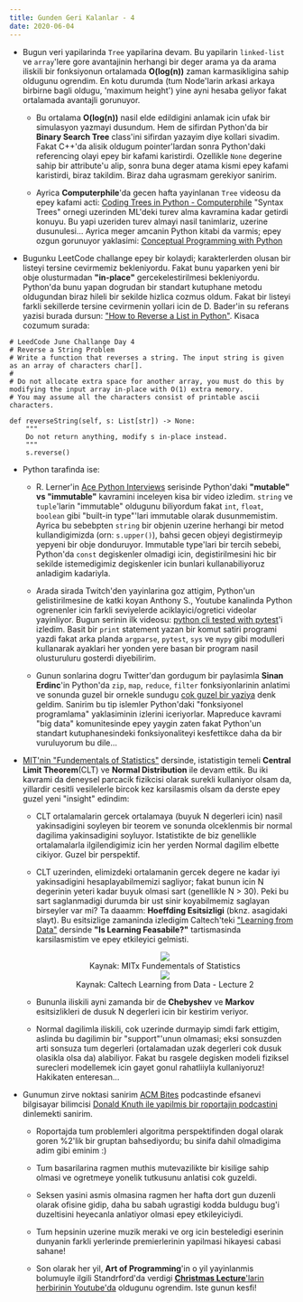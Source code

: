 ```yaml
---
title: Gunden Geri Kalanlar - 4
date: 2020-06-04
---
```


* Bugun veri yapilarinda `Tree` yapilarina devam. Bu yapilarin `linked-list` ve `array`'lere gore avantajinin herhangi bir deger arama ya da arama iliskili bir fonksiyonun ortalamada **O(log(n))** zaman karmasikligina sahip oldugunu ogrendim. En kotu durumda (tum Node'larin arkasi arkaya birbirne bagli oldugu, 'maximum height') yine ayni hesaba geliyor fakat ortalamada avantajli gorunuyor. 

	- Bu ortalama **O(log(n))** nasil elde edildigini anlamak icin ufak bir simulasyon yazmayi dusundum. Hem de sifirdan Python'da bir **Binary Search Tree** class'ini sifirdan yazayim diye kollari sivadim. Fakat C++'da alisik oldugum pointer'lardan sonra Python'daki referencing olayi epey bir kafami karistirdi. Ozellikle `None` degerine sahip bir attribute'u alip, sonra buna deger atama kismi epey kafami karistirdi, biraz takildim. Biraz daha ugrasmam gerekiyor sanirim.

	- Ayrica **Computerphile**'da gecen hafta yayinlanan `Tree` videosu da epey kafami acti: [Coding Trees in Python - Computerphile](https://www.youtube.com/watch?v=7tCNu4CnjVc&t=12s) "Syntax Trees" ornegi uzerinden ML'deki turev alma kavramina kadar getirdi konuyu. Bu yapi uzeriden turev almayi nasil tanimlariz, uzerine dusunulesi... Ayrica meger amcanin Python kitabi da varmis; epey ozgun gorunuyor yaklasimi: [Conceptual Programming with Python](http://www.cs.nott.ac.uk/~pszit/cp.html#Videos)

* Bugunku LeetCode challange epey bir kolaydi; karakterlerden olusan bir listeyi tersine cevirmemiz bekleniyordu. Fakat bunu yaparken yeni bir obje olusturmadan **"in-place"** gercekelestirilmesi bekleniyordu. Python'da bunu yapan dogrudan bir standart kutuphane metodu oldugundan biraz hileli bir sekilde hizlica cozmus oldum. Fakat bir listeyi farkli sekillerde tersine cevirmenin yollari icin de D. Bader'in su referans yazisi burada dursun: ["How to Reverse a List in Python"](https://dbader.org/blog/python-reverse-list). Kisaca cozumum surada:

```
# LeedCode June Challange Day 4
# Reverse a String Problem
# Write a function that reverses a string. The input string is given as an array of characters char[].
# 
# Do not allocate extra space for another array, you must do this by modifying the input array in-place with O(1) extra memory.
# You may assume all the characters consist of printable ascii characters.

def reverseString(self, s: List[str]) -> None:
    """
    Do not return anything, modify s in-place instead.
    """
    s.reverse()
```

* Python tarafinda ise:

	- R. Lerner'in [Ace Python Interviews]() serisinde Python'daki **"mutable" vs "immutable"** kavramini inceleyen kisa bir video izledim. `string` ve `tuple`'larin "immutable" oldugunu biliyordum fakat `int`, `float`, `boolean` gibi "built-in type"'lari immutable olarak dusunmemistim. Ayrica bu sebebpten `string` bir objenin uzerine herhangi bir metod kullandigimizda (orn: `s.upper()`), bahsi gecen objeyi degistirmeyip yepyeni bir obje donduruyor. Immutable type'lari bir tercih sebebi, Python'da `const` degiskenler olmadigi icin, degistirilmesini hic bir sekilde istemedigimiz degiskenler icin bunlari kullanabiliyoruz anladigim kadariyla.

	- Arada sirada Twitch'den yayinlarina goz attigim, Python'un gelistirilmesine de katki koyan Anthony S., Youtube kanalinda Python ogrenenler icin farkli seviyelerde aciklayici/ogretici videolar yayinliyor. Bugun serinin ilk videosu: [python cli tested with pytest](https://www.youtube.com/watch?v=sv46294LoP8)'i izledim. Basit bir `print` statement yazan bir komut satiri programi yazdi fakat arka planda `argparse`, `pytest`, `sys` ve `mypy` gibi modulleri kullanarak ayaklari her yonden yere basan bir program nasil olusturuluru gosterdi diyebilirim. 

	- Gunun sonlarina dogru Twitter'dan gordugum bir paylasimla **Sinan Erdinc**'in Python'da `zip`, `map`, `reduce`, `filter` fonksiyonlarinin anlatimi ve sonunda guzel bir ornekle sundugu [cok guzel bir yaziya](https://www.sinanerdinc.com/python-map-zip-reduce-filter-kullanimi) denk geldim. Sanirim bu tip islemler Python'daki "fonksiyonel programlama" yaklasiminin izlerini iceriyorlar. Mapreduce kavrami "big data" komunitesinde epey yaygin zaten fakat Python'un standart kutuphanesindeki fonksiyonaliteyi kesfettikce daha da bir vuruluyorum bu dile...

* [MIT'nin "Fundementals of Statistics"](https://courses.edx.org/courses/course-v1:MITx+18.6501x+2T2020) dersinde, istatistigin temeli **Central Limit Theorem**(CLT) ve **Normal Distribution** ile devam ettik. Bu iki kavrami da deneysel parcacik fizikcisi olarak surekli kullaniyor olsam da, yillardir cesitli vesilelerle bircok kez karsilasmis olsam da derste epey guzel yeni "insight" edindim:

	- CLT ortalamalarin gercek ortalamaya (buyuk N degerleri icin) nasil yakinsadigini soyleyen bir teorem ve sonunda olceklenmis bir normal dagilima yakinsadigini soyluyor. Istatistikte de biz genellikle ortalamalarla ilgilendigimiz icin her yerden Normal dagilim elbette cikiyor. Guzel bir perspektif.

	- CLT uzerinden, elimizdeki ortalamanin gercek degere ne kadar iyi yakinsadigini hesaplayabilmemizi sagliyor; fakat bunun icin N degerinin yeteri kadar buyuk olmasi sart (genellikle N > 30). Peki bu sart saglanmadigi durumda bir ust sinir koyabilmemiz saglayan birseyler var mi? Ta daaamm: **Hoeffding Esitsizligi** (bknz. asagidaki slayt). Bu esitsizlige zamaninda izledigim Caltech'teki ["Learning from Data"](https://work.caltech.edu/lectures.html#lectures) dersinde **"Is Learning Feasabile?"** tartismasinda karsilasmistim ve epey etkileyici gelmisti.

      <center><img src="/img/hoeffding.png" ></center>
      <center>Kaynak: MITx Fundementals of Statistics </center>

      <center><img src="/img/hoeffding_caltech.png" ></center>
      <center>Kaynak: Caltech Learning from Data - Lecture 2 </center>

	- Bununla iliskili ayni zamanda bir de **Chebyshev**  ve **Markov** esitsizlikleri de dusuk N degerleri icin bir kestirim veriyor.

	- Normal dagilimla iliskili, cok uzerinde durmayip simdi fark ettigim, aslinda bu dagilimin bir "support"'unun olmamasi; eksi sonsuzden arti sonsuza tum degerleri (ortalamadan uzak degerleri cok dusuk olasikla olsa da) alabiliyor. Fakat bu rasgele degisken modeli fiziksel surecleri modellemek icin gayet gonul rahatliiyla kullaniyoruz! Hakikaten enteresan...

* Gunumun zirve noktasi sanirim [ACM Bites](https://learning.acm.org/bytecast) podcastinde efsanevi bilgisayar bilimcisi [Donald Knuth ile yapilmis bir roportajin podcastini](https://www.podbean.com/media/share/pb-qcwtt-de8e75?utm_campaign=w_share_ep&utm_medium=dlink&utm_source=w_share) dinlemekti sanirim. 

	- Roportajda tum problemleri algoritma perspektifinden dogal olarak goren %2'lik bir gruptan bahsediyordu; bu sinifa dahil olmadigima adim gibi eminim :)

	- Tum basarilarina ragmen muthis mutevazilikte bir kisilige sahip olmasi ve ogretmeye yonelik tutkusunu anlatisi cok guzeldi.

	- Seksen yasini asmis olmasina ragmen her hafta dort gun duzenli olarak ofisine gidip, daha bu sabah ugrastigi kodda buldugu bug'i duzeltisini heyecanla anlatiyor olmasi epey etkileyiciydi.

	- Tum hepsinin uzerine muzik meraki ve org icin besteledigi eserinin dunyanin farkli yerlerinde premierlerinin yapilmasi hikayesi cabasi sahane!

	- Son olarak her yil, **Art of Programming**'in o yil yayinlanmis bolumuyle ilgili Standrford'da verdigi [**Christmas Lecture**'larin herbirinin Youtube'da](https://www.youtube.com/playlist?list=PLoROMvodv4rOAvKVR_dyCigSBMcYjevYB) oldugunu ogrendim. Iste gunun kesfi!

  <script src="https://polyfill.io/v3/polyfill.min.js?features=es6"></script>
  <script id="MathJax-script" async src="https://cdn.jsdelivr.net/npm/mathjax@3/es5/tex-mml-chtml.js"></script>